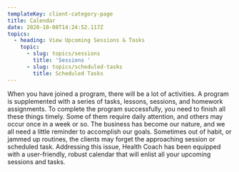 ```yaml
---
templateKey: client-category-page
title: Calendar
date: 2020-10-08T14:24:52.117Z
topics:
  - heading: View Upcoming Sessions & Tasks
    topic:
      - slug: topics/sessions
        title: 'Sessions '
      - slug: topics/scheduled-tasks
        title: Scheduled Tasks
---
```

When you have joined a program, there will be a lot of activities. A program is supplemented with a series of tasks, lessons, sessions, and homework assignments. To complete the program successfully, you need to finish all these things timely. Some of them require daily attention, and others may occur once in a week or so. The business has become our nature, and we all need a little reminder to accomplish our goals. Sometimes out of habit, or jammed up routines, the clients may forget the approaching session or scheduled task. Addressing this issue, Health Coach has been equipped with a user-friendly, robust calendar that will enlist all your upcoming sessions and tasks.
